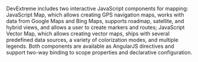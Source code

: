 DevExtreme includes two interactive JavaScript components for mapping: JavaScript Map, which allows creating GPS navigation maps, works with data from Google Maps and Bing Maps, supports roadmap, satellite, and hybrid views, and allows a user to create markers and routes; JavaScript Vector Map, which allows creating vector maps, ships with several predefined data sources, a variety of colorization modes, and multiple legends. Both components are available as AngularJS directives and support two-way binding to scope properties and declarative configuration.